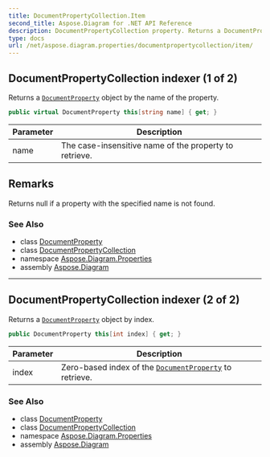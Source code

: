 ```yaml
---
title: DocumentPropertyCollection.Item
second_title: Aspose.Diagram for .NET API Reference
description: DocumentPropertyCollection property. Returns a DocumentProperty object by the name of the property
type: docs
url: /net/aspose.diagram.properties/documentpropertycollection/item/
---
```

## DocumentPropertyCollection indexer (1 of 2)

Returns a [`DocumentProperty`](../../documentproperty/) object by the name of the property.

```csharp
public virtual DocumentProperty this[string name] { get; }
```

| Parameter | Description |
| --- | --- |
| name | The case-insensitive name of the property to retrieve. |

## Remarks

Returns null if a property with the specified name is not found.

### See Also

* class [DocumentProperty](../../documentproperty/)
* class [DocumentPropertyCollection](../)
* namespace [Aspose.Diagram.Properties](../../documentpropertycollection/)
* assembly [Aspose.Diagram](../../../)

---

## DocumentPropertyCollection indexer (2 of 2)

Returns a [`DocumentProperty`](../../documentproperty/) object by index.

```csharp
public DocumentProperty this[int index] { get; }
```

| Parameter | Description |
| --- | --- |
| index | Zero-based index of the [`DocumentProperty`](../../documentproperty/) to retrieve. |

### See Also

* class [DocumentProperty](../../documentproperty/)
* class [DocumentPropertyCollection](../)
* namespace [Aspose.Diagram.Properties](../../documentpropertycollection/)
* assembly [Aspose.Diagram](../../../)


